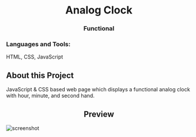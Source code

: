 <h1 align="center">Analog Clock</h1>
<h3 align="center">Functional</h3>


<h3 align="left">Languages and Tools:</h3>
<p align="left">HTML, CSS, JavaScript</p>

<h2>About this Project</h2>
<p align="left">JavaScript & CSS based web page which displays a functional analog clock with hour, minute, and second hand. </p>

<h2 align="center">Preview</h2>

![screenshot](https://user-images.githubusercontent.com/48579650/128371495-5c4ab481-579a-40fd-96b9-67a72168aab4.PNG)

